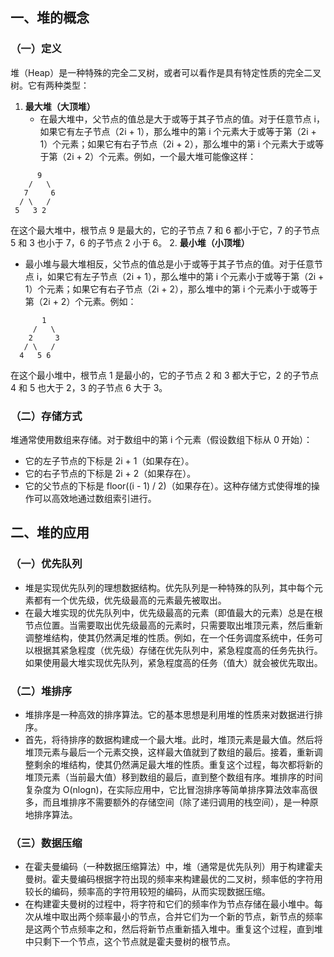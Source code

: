 ## 一、堆的概念

### （一）定义
堆（Heap）是一种特殊的完全二叉树，或者可以看作是具有特定性质的完全二叉树。它有两种类型：
1. **最大堆（大顶堆）**
   - 在最大堆中，父节点的值总是大于或等于其子节点的值。对于任意节点 i，如果它有左子节点（2i + 1），那么堆中的第 i 个元素大于或等于第（2i + 1）个元素；如果它有右子节点（2i + 2），那么堆中的第 i 个元素大于或等于第（2i + 2）个元素。例如，一个最大堆可能像这样：
 ```
       9
     /   \
    7     6
   / \   /
  5   3 2
 ```
   在这个最大堆中，根节点 9 是最大的，它的子节点 7 和 6 都小于它，7 的子节点 5 和 3 也小于 7，6 的子节点 2 小于 6。
2. **最小堆（小顶堆）**
   - 最小堆与最大堆相反，父节点的值总是小于或等于其子节点的值。对于任意节点 i，如果它有左子节点（2i + 1），那么堆中的第 i 个元素小于或等于第（2i + 1）个元素；如果它有右子节点（2i + 2），那么堆中的第 i 个元素小于或等于第（2i + 2）个元素。例如：
```
       1
     /   \
    2     3
   / \   /
  4   5 6
```
   在这个最小堆中，根节点 1 是最小的，它的子节点 2 和 3 都大于它，2 的子节点 4 和 5 也大于 2，3 的子节点 6 大于 3。

### （二）存储方式
堆通常使用数组来存储。对于数组中的第 i 个元素（假设数组下标从 0 开始）：
- 它的左子节点的下标是 2i + 1（如果存在）。
- 它的右子节点的下标是 2i + 2（如果存在）。
- 它的父节点的下标是 floor((i - 1) / 2)（如果存在）。这种存储方式使得堆的操作可以高效地通过数组索引进行。

## 二、堆的应用

### （一）优先队列
- 堆是实现优先队列的理想数据结构。优先队列是一种特殊的队列，其中每个元素都有一个优先级，优先级最高的元素最先被取出。
- 在最大堆实现的优先队列中，优先级最高的元素（即值最大的元素）总是在根节点位置。当需要取出优先级最高的元素时，只需要取出堆顶元素，然后重新调整堆结构，使其仍然满足堆的性质。例如，在一个任务调度系统中，任务可以根据其紧急程度（优先级）存储在优先队列中，紧急程度高的任务先执行。如果使用最大堆实现优先队列，紧急程度高的任务（值大）就会被优先取出。

### （二）堆排序
- 堆排序是一种高效的排序算法。它的基本思想是利用堆的性质来对数据进行排序。
- 首先，将待排序的数据构建成一个最大堆。此时，堆顶元素是最大值。然后将堆顶元素与最后一个元素交换，这样最大值就到了数组的最后。接着，重新调整剩余的堆结构，使其仍然满足最大堆的性质。重复这个过程，每次都将新的堆顶元素（当前最大值）移到数组的最后，直到整个数组有序。堆排序的时间复杂度为 O(nlogn)，在实际应用中，它比冒泡排序等简单排序算法效率高很多，而且堆排序不需要额外的存储空间（除了递归调用的栈空间），是一种原地排序算法。

### （三）数据压缩
- 在霍夫曼编码（一种数据压缩算法）中，堆（通常是优先队列）用于构建霍夫曼树。霍夫曼编码根据字符出现的频率来构建最优的二叉树，频率低的字符用较长的编码，频率高的字符用较短的编码，从而实现数据压缩。
- 在构建霍夫曼树的过程中，将字符和它们的频率作为节点存储在最小堆中。每次从堆中取出两个频率最小的节点，合并它们为一个新的节点，新节点的频率是这两个节点频率之和，然后将新节点重新插入堆中。重复这个过程，直到堆中只剩下一个节点，这个节点就是霍夫曼树的根节点。
<!--stackedit_data:
eyJoaXN0b3J5IjpbLTE0NjYyMzA5NjJdfQ==
-->